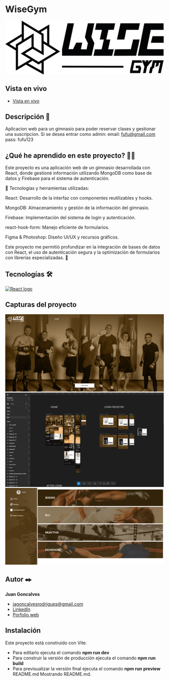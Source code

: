 # WiseGym

<p>
    <img src="client/public/assets/images/logos/Logo-wise-gym.png" alt="">
</p>

## Vista en vivo

<ul>
    <li>
        <a target="https://wise-gym-react.vercel.app" href="">Vista en vivo</a>
    </li>
</ul>

## Descripción 📑

Aplicacion web para un gimnasio para poder reservar clases y gestionar una suscripcion. Si se desea entrar como admin:
email: fufu@gmail.com
pass: fufu123

## ¿Qué he aprendido en este proyecto? 🙇🏻

Este proyecto es una aplicación web de un gimnasio desarrollada con React, donde gestioné información utilizando MongoDB como base de datos y Firebase para el sistema de autenticación.

🔹 Tecnologías y herramientas utilizadas:

React: Desarrollo de la interfaz con componentes reutilizables y hooks.

MongoDB: Almacenamiento y gestión de la información del gimnasio.

Firebase: Implementación del sistema de login y autenticación.

react-hook-form: Manejo eficiente de formularios.

Figma & Photoshop: Diseño UI/UX y recursos gráficos.

Este proyecto me permitió profundizar en la integración de bases de datos con React, el uso de autenticación segura y la optimización de formularios con librerías especializadas. 🚀

## Tecnologías 🛠

<!-- Iconos sacados de: https://github.com/alexandresanlim/Badges4-README.md-Profile?tab=readme-ov-file#-languages- -->

<p>
    <a href="https://es.wikipedia.org/wiki/React">
        <img src="https://img.shields.io/badge/React-20232A?style=for-the-badge&logo=react&logoColor=61DAFB" alt="React logo">
    </a>
</p>

## Capturas del proyecto

<p>
   <img src="client/public/assets/images/imgsReadme/cap1.png" alt="Captura del proyecto">
   <img src="client/public/assets/images/imgsReadme/cap2.png" alt="Captura del proyecto">
   <img src="client/public/assets/images/imgsReadme/cap3.png" alt="Captura del proyecto">
</p>

## Autor ✒️

**Juan Goncalves**

<ul>
    <li>
        <a href="jagoncalvesrodrigues@gmail.com">jagoncalvesrodrigues@gmail.com</a>
    </li>
    <li>
        <a href="https://www.linkedin.com/in/juanantoniogoncalvesrodrigues/">LinkedIn</a>
    </li>
    <li>
        <a href="https://client-tan-delta.vercel.app">Porfolio web</a>
    </li>
</ul>

## Instalación

Este proyecto está construido con Vite.

- Para editarlo ejecuta el comando <b>npm run dev</b>
- Para construir la versión de producción ejecuta el comando <b>npm run build</b>
- Para previsualizar la versión final ejecuta el comando <b>npm run preview</b>
README.md
Mostrando README.md.

